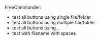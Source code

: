 FreeCommander:
- test all buttons using single file/folder
- test all buttons using multiple file/folder
- test all buttons using ..
- test with filename with spaces
